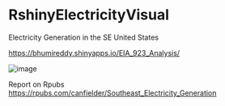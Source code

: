 # RshinyElectricityVisual
Electricity Generation in the SE United States

https://bhumireddy.shinyapps.io/EIA_923_Analysis/

![image](https://user-images.githubusercontent.com/35515316/61678087-e1eb1b00-accf-11e9-8109-547ff29ece8a.png)


Report on Rpubs
https://rpubs.com/canfielder/Southeast_Electricity_Generation
